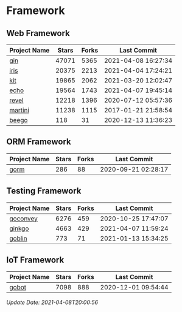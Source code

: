 # Framework

## Web Framework
| Project Name | Stars | Forks | Last Commit |
| ------------ | ----- | ----- | ----------- |
| [gin](https://github.com/gin-gonic/gin) | 47071 | 5365 | 2021-04-08 16:27:34 |
| [iris](https://github.com/kataras/iris) | 20375 | 2213 | 2021-04-04 17:24:21 |
| [kit](https://github.com/go-kit/kit) | 19865 | 2062 | 2021-03-20 12:02:47 |
| [echo](https://github.com/labstack/echo) | 19564 | 1743 | 2021-04-07 19:45:14 |
| [revel](https://github.com/revel/revel) | 12218 | 1396 | 2020-07-12 05:57:36 |
| [martini](https://github.com/go-martini/martini) | 11238 | 1115 | 2017-01-21 21:58:54 |
| [beego](https://github.com/astaxie/beego) | 118 | 31 | 2020-12-13 11:36:23 |

## ORM Framework
| Project Name | Stars | Forks | Last Commit |
| ------------ | ----- | ----- | ----------- |
| [gorm](https://github.com/jinzhu/gorm) | 286 | 88 | 2020-09-21 02:28:17 |

## Testing Framework
| Project Name | Stars | Forks | Last Commit |
| ------------ | ----- | ----- | ----------- |
| [goconvey](https://github.com/smartystreets/goconvey) | 6276 | 459 | 2020-10-25 17:47:07 |
| [ginkgo](https://github.com/onsi/ginkgo) | 4663 | 429 | 2021-04-07 11:59:24 |
| [goblin](https://github.com/franela/goblin) | 773 | 71 | 2021-01-13 15:34:25 |

## IoT Framework
| Project Name | Stars | Forks | Last Commit |
| ------------ | ----- | ----- | ----------- |
| [gobot](https://github.com/hybridgroup/gobot) | 7098 | 888 | 2020-12-01 09:54:44 |

*Update Date: 2021-04-08T20:00:56*